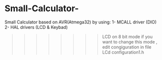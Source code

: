 # Small-Calculator-
Small Calculator based on AVR(Atmega32) by using:
1- MCALL driver (DIO)
2- HAL drivers (LCD & Keybad)

>>>>>>>> LCD on 8 bit mode if you want to change this mode , edit congiguration in file LCd configuration1.h 
